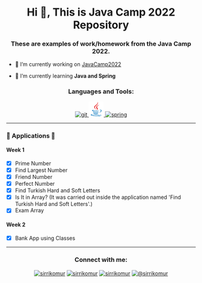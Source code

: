 <h1 align="center">Hi 👋, This is Java Camp 2022 Repository</h1>
<h3 align="center">These are examples of work/homework from the Java Camp 2022.</h3>

- 🔭 I’m currently working on [JavaCamp2022](https://www.kodlama.io/)

- 🌱 I’m currently learning **Java and Spring**

<h3 align="center">Languages and Tools:</h3>
<p align="center"> <a href="https://git-scm.com/" target="_blank" rel="noreferrer"> <img src="https://www.vectorlogo.zone/logos/git-scm/git-scm-icon.svg" alt="git" width="40" height="40"/> </a> <a href="https://www.java.com" target="_blank" rel="noreferrer"> <img src="https://raw.githubusercontent.com/devicons/devicon/master/icons/java/java-original.svg" alt="java" width="40" height="40"/> </a> <a href="https://spring.io/" target="_blank" rel="noreferrer"> <img src="https://www.vectorlogo.zone/logos/springio/springio-icon.svg" alt="spring" width="40" height="40"/> </a> </p>

<hr>

### 🧮 Applications 🧮
#### Week 1
- [X] Prime Number
- [X] Find Largest Number
- [X] Friend Number
- [X] Perfect Number
- [X] Find Turkish Hard and Soft Letters
- [X] Is It in Array? (It was carried out inside the application named 'Find Turkish Hard and Soft Letters'.)
- [X] Exam Array

#### Week 2
- [X] Bank App using Classes

<hr>
<h3 align="center">Connect with me:</h3>
<p align="center">
<a href="https://twitter.com/sirrikomur" target="blank"><img align="center" src="https://raw.githubusercontent.com/rahuldkjain/github-profile-readme-generator/master/src/images/icons/Social/twitter.svg" alt="sirrikomur" height="30" width="40" /></a>
<a href="https://linkedin.com/in/sirrikomur" target="blank"><img align="center" src="https://raw.githubusercontent.com/rahuldkjain/github-profile-readme-generator/master/src/images/icons/Social/linked-in-alt.svg" alt="sirrikomur" height="30" width="40" /></a>
<a href="https://instagram.com/sirrikomur" target="blank"><img align="center" src="https://raw.githubusercontent.com/rahuldkjain/github-profile-readme-generator/master/src/images/icons/Social/instagram.svg" alt="sirrikomur" height="30" width="40" /></a>
<a href="https://medium.com/@sirrikomur" target="blank"><img align="center" src="https://raw.githubusercontent.com/rahuldkjain/github-profile-readme-generator/master/src/images/icons/Social/medium.svg" alt="@sirrikomur" height="30" width="40" /></a>
</p>
